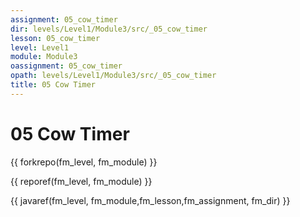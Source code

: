 ```yaml
---
assignment: 05_cow_timer
dir: levels/Level1/Module3/src/_05_cow_timer
lesson: 05_cow_timer
level: Level1
module: Module3
oassignment: 05_cow_timer
opath: levels/Level1/Module3/src/_05_cow_timer
title: 05 Cow Timer
---
```

# 05 Cow Timer

{{ forkrepo(fm_level, fm_module) }}

{{ reporef(fm_level, fm_module) }}




{{ javaref(fm_level, fm_module,fm_lesson,fm_assignment, fm_dir) }}


